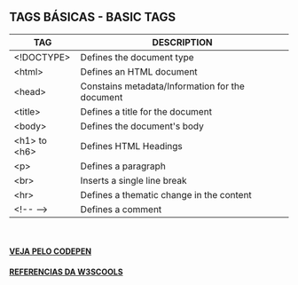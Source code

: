 TAGS BÁSICAS - BASIC TAGS
---
TAG | DESCRIPTION
---|---
| &lt;!DOCTYPE&gt; | Defines the document type |
| &lt;html&gt; | Defines an HTML document |
| &lt;head&gt; | Constains metadata/Information for the document |
| &lt;title&gt; | Defines a title for the document |
| &lt;body&gt; | Defines the document's body |
| &lt;h1&gt; to &lt;h6&gt; | Defines HTML Headings |
| &lt;p&gt; | Defines a paragraph |
| &lt;br&gt; | Inserts a single line break |
| &lt;hr&gt; | Defines a thematic change in the content |
| &lt;!-- --&gt; | Defines a comment |
<br>

#### [VEJA PELO CODEPEN](https://codepen.io/Miguel-HCJS/pen/OJmZBwR)

#### [REFERENCIAS DA W3SCOOLS](https://www.w3schools.com/tags/ref_byfunc.asp)